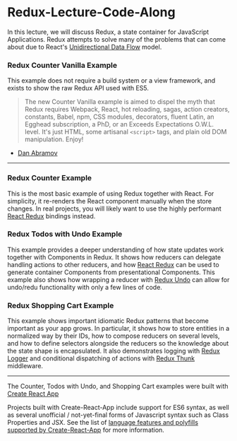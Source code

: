 # Redux-Lecture-Code-Along

In this lecture, we will discuss Redux, a state container for JavaScript Applications.  Redux attempts to solve many of the problems that can come about due to React's [Unidirectional Data Flow](https://flaviocopes.com/react-unidirectional-data-flow/) model.  


### Redux Counter Vanilla Example

This example does not require a build system or a view framework, and exists to show the raw Redux API used with ES5.

  > The new Counter Vanilla example is aimed to dispel the myth that Redux requires Webpack, React, hot reloading, sagas, action creators, constants, Babel, npm, CSS modules, decorators, fluent Latin, an Egghead subscription, a PhD, or an Exceeds Expectations O.W.L. level. It's just HTML, some artisanal `<script>` tags, and plain old DOM manipulation. Enjoy!
  >

* [Dan Abramov](https://github.com/gaearon)

____
### Redux Counter Example


This is the most basic example of using Redux together with React. For simplicity, it re-renders the React component manually when the store changes. In real projects, you will likely want to use the highly performant [React Redux](https://github.com/reduxjs/react-redux) bindings instead.


### Redux Todos with Undo Example

This example provides a deeper understanding of how state updates work together with Components in Redux.  It shows how reducers can delegate handling actions to other reducers, and how [React Redux](https://github.com/reduxjs/react-redux) can be used to generate container Components from presentational Components. This example also shows how wrapping a reducer with [Redux Undo](https://github.com/omnidan/redux-undo) can allow for undo/redu functionality with only a few lines of code.


### Redux Shopping Cart Example

This example shows important idiomatic Redux patterns that become important as your app grows. In particular, it shows how to store entities in a normalized way by their IDs, how to compose reducers on several levels, and how to define selectors alongside the reducers so the knowledge about the state shape is encapsulated. It also demonstrates logging with [Redux Logger](https://github.com/LogRocket/redux-logger) and conditional dispatching of actions with [Redux Thunk](https://github.com/reduxjs/redux-thunk) middleware.



____
The Counter, Todos with Undo, and Shopping Cart examples were built with [Create React App](https://github.com/facebookincubator/create-react-app)

Projects built with Create-React-App include support for ES6 syntax, as well as several unofficial / not-yet-final forms of Javascript syntax such as Class Properties and JSX. See the list of [language features and polyfills supported by Create-React-App](https://github.com/facebookincubator/create-react-app/blob/master/packages/react-scripts/template/README.md#supported-language-features-and-polyfills) for more information.
